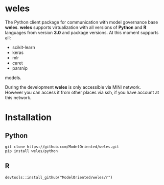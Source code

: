 # weles

The Python client package for communication with model governance base **weles**. **weles** supports virtualization with all versions of **Python** and **R** languages from version **3.0** and package versions.
At this moment supports all:
* scikit-learn
* keras
* mlr
* caret
* parsnip

models.

During the development **weles** is only accessible via MINI network. However you can access it from other places via ssh, if you have account at this network.

# Installation

## Python

```
git clone https://github.com/ModelOriented/weles.git 
pip install weles/python
```
## R

```
devtools::install_github("ModelOriented/weles/r")
```
